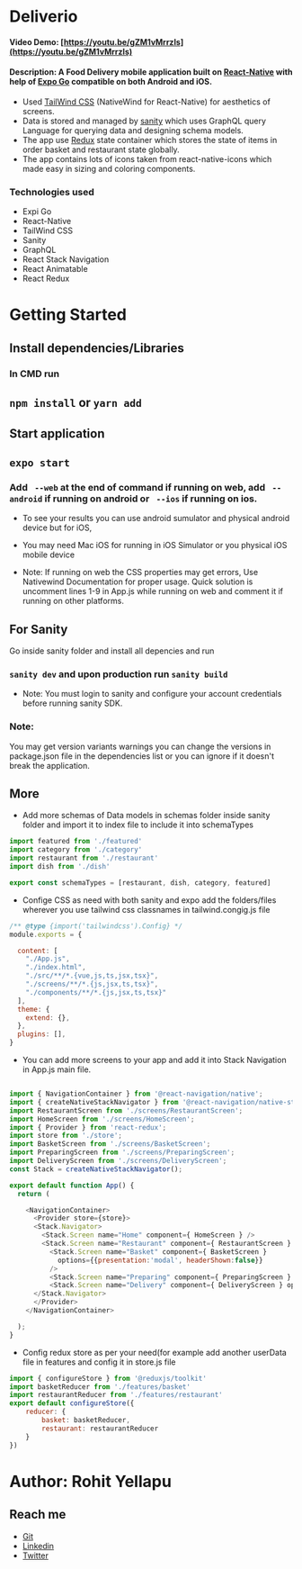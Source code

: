 # Deliverio
#### Video Demo: [https://youtu.be/gZM1vMrrzIs](https://youtu.be/gZM1vMrrzIs)
#### Description: A Food Delivery mobile application built on [React-Native](https://reactnative.dev/) with help of [Expo Go](https://expo.dev/) compatible on both Android and iOS.
* Used [TailWind CSS](https://www.nativewind.dev/) (NativeWind for React-Native) for aesthetics of screens.
* Data is stored and managed by [sanity](https://www.sanity.io/) which uses GraphQL query Language for querying data and designing schema models.
* The app use [Redux](https://redux.js.org/) state container which stores the state of items in order basket and restaurant state globally.
* The app contains lots of icons taken from react-native-icons which made easy in sizing and coloring components.

### Technologies used
* Expi Go
* React-Native
* TailWind CSS
* Sanity
* GraphQL
* React Stack Navigation
* React Animatable
* React Redux

# Getting Started

## Install dependencies/Libraries
### In CMD run
## `npm install` or `yarn add`

## Start application

## `expo start`

### Add  ` --web` at the end of command if running on web, add ` --android` if running on android or ` --ios` if running on ios.

* To see your results you can use android sumulator and physical android device but for iOS,
* You may need Mac iOS for running in iOS Simulator or you physical iOS mobile device

* Note: If running on web the CSS properties may get errors, Use Nativewind Documentation for proper usage. Quick solution is uncomment lines 1-9 in App.js while running on web and comment it if running on other platforms.

## For Sanity
Go inside sanity folder and install all depencies and run
### `sanity dev` and upon production run `sanity build`

* Note: You must login to sanity and configure your account credentials before running sanity SDK.

### Note:
You may get version variants warnings you can change the versions in package.json file in the dependencies list or you can ignore if it doesn't break the application.

## More
* Add more schemas of Data models in schemas folder inside sanity folder and import it to index file to include it into schemaTypes
```javascript
import featured from './featured'
import category from './category'
import restaurant from './restaurant'
import dish from './dish'

export const schemaTypes = [restaurant, dish, category, featured]
```
* Confige CSS as need with both sanity and expo add the folders/files wherever you use tailwind css classnames in tailwind.congig.js file

```javascript
/** @type {import('tailwindcss').Config} */
module.exports = {

  content: [
    "./App.js",
    "./index.html",
    "./src/**/*.{vue,js,ts,jsx,tsx}",
    "./screens/**/*.{js,jsx,ts,tsx}",
    "./components/**/*.{js,jsx,ts,tsx}"
  ],
  theme: {
    extend: {},
  },
  plugins: [],
}

```
* You can add more screens to your app and add it into Stack Navigation in App.js main file.
```javascript

import { NavigationContainer } from '@react-navigation/native';
import { createNativeStackNavigator } from '@react-navigation/native-stack';
import RestaurantScreen from './screens/RestaurantScreen';
import HomeScreen from './screens/HomeScreen';
import { Provider } from 'react-redux';
import store from './store';
import BasketScreen from './screens/BasketScreen';
import PreparingScreen from './screens/PreparingScreen';
import DeliveryScreen from './screens/DeliveryScreen';
const Stack = createNativeStackNavigator();

export default function App() {
  return (

    <NavigationContainer>
      <Provider store={store}>
      <Stack.Navigator>
        <Stack.Screen name="Home" component={ HomeScreen } />
        <Stack.Screen name="Restaurant" component={ RestaurantScreen } />
          <Stack.Screen name="Basket" component={ BasketScreen }
            options={{presentation:'modal', headerShown:false}}
          />
          <Stack.Screen name="Preparing" component={ PreparingScreen } options={ { presentation: 'fullScreenModal', headerShown: false } } />
          <Stack.Screen name="Delivery" component={ DeliveryScreen } options={ { presentation: 'fullScreenModal', headerShown: false } } />
      </Stack.Navigator>
      </Provider>
    </NavigationContainer>

  );
}
```

* Config redux store as per your need(for example add another userData file in features and config it in store.js file
```javascript
import { configureStore } from '@reduxjs/toolkit'
import basketReducer from './features/basket'
import restaurantReducer from './features/restaurant'
export default configureStore({
    reducer: {
        basket: basketReducer,
        restaurant: restaurantReducer
    }
})
```


# Author: Rohit Yellapu
## Reach me
* [Git](https://github.com/rohityellapu)
* [Linkedin](https://www.linkedin.com/in/rohit-yellapu)
* [Twitter](https://twitter.com/rohit_yellapu)
